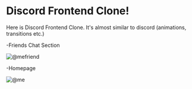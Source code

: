 <h1>Discord Frontend Clone!</h1>
Here is Discord Frontend Clone. It's almost similar to discord (animations, transitions etc.)

-Friends Chat Section

![@mefriend](https://user-images.githubusercontent.com/75330445/128724707-67c8f651-f4c9-4cbd-8bef-a4383a4602e6.PNG)

-Homepage

![@me](https://user-images.githubusercontent.com/75330445/128720658-0c4a8b19-b942-44dd-ae18-165834b55b33.PNG)
